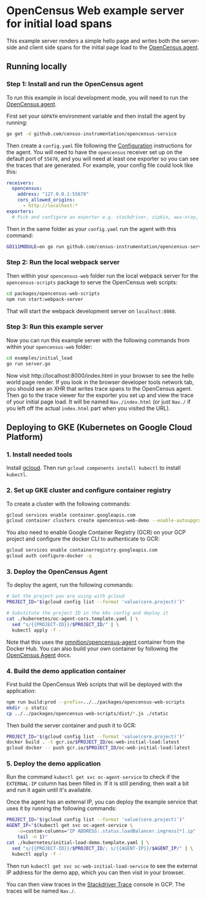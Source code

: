 # OpenCensus Web example server for initial load spans

This example server renders a simple hello page and writes both the server-side
and client side spans for the initial page load to the [OpenCensus agent](https://github.com/census-instrumentation/opencensus-service).

## Running locally

### Step 1: Install and run the OpenCensus agent

To run this example in local development mode, you will need to run the [OpenCensus
agent](https://github.com/census-instrumentation/opencensus-service).

First set your `GOPATH` environment variable and then install the agent by
running:

```bash
go get -d github.com/census-instrumentation/opencensus-service
```

Then create a `config.yaml` file following the
[Configuration](https://github.com/census-instrumentation/opencensus-service#config) instructions for the agent. You will need to have the `opencensus` receiver set up on the default port of `55678`, and you will need at least one exporter so you can see the traces that are generated. For example, your config file could look like this:

```yaml
receivers:
  opencensus:
    address: "127.0.0.1:55678"
    cors_allowed_origins:
      - http://localhost:*
exporters:
  # Pick and configure an exporter e.g. stackdriver, zipkin, aws-xray, honeycomb
```
Then in the same folder as your `config.yaml` run the agent with this command:

```bash
GO111MODULE=on go run github.com/census-instrumentation/opencensus-service/cmd/ocagent
```

### Step 2: Run the local webpack server

Then within your `opencensus-web` folder run the local webpack server for the
`opencensus-scripts` package to serve the OpenCensus web scripts:

```bash
cd packages/opencensus-web-scripts
npm run start:webpack-server
```

That will start the webpack development server on `localhost:8080`.

### Step 3: Run this example server

Now you can run this example server with the following commands from within your
`opencensus-web` folder:

```bash
cd examples/initial_load
go run server.go
```

Now visit http://localhost:8000/index.html in your browser to see the hello
world page render. If you look in the browser developer tools network tab, you
should see an XHR that writes trace spans to the OpenCensus agent. Then go to
the trace viewer for the exporter you set up and view the trace of your initial
page load. It will be named `Nav./index.html` (or just `Nav./` if you left off
the actual `index.html` part when you visited the URL).

## Deploying to GKE (Kubernetes on Google Cloud Platform)

### 1. Install needed tools

Install [gcloud](https://cloud.google.com/sdk/install).
Then run `gcloud components install kubectl` to install `kubectl`.

### 2. Set up GKE cluster and configure container registry

To create a cluster with the following commands:

```bash
gcloud services enable container.googleapis.com
gcloud container clusters create opencensus-web-demo --enable-autoupgrade --num-nodes=1 --zone=us-central1-a
```
You also need to enable Google Container Registry (GCR) on your GCP project and configure the docker CLI to authenticate to GCR:

```bash
gcloud services enable containerregistry.googleapis.com
gcloud auth configure-docker -q
```

### 3. Deploy the OpenCensus Agent

To deploy the agent, run the following commands:

```bash
# Get the project you are using with gcloud
PROJECT_ID="$(gcloud config list --format 'value(core.project)')"

# Substitute the project ID in the k8s config and deploy it
cat ./kubernetes/oc-agent-cors.template.yaml | \
  sed "s/{{PROJECT-ID}}/$PROJECT_ID/" | \
  kubectl apply -f -
```
Note that this uses the [omnition/opencensus-agent](./kubernetes/agent-cors.yaml)
container from the Docker Hub. You can also build your own container by
following the
[OpenCensus Agent](https://github.com/census-instrumentation/opencensus-service#opencensus-agent)
docs.

### 4. Build the demo application container

First build the OpenCensus Web scripts that will be deployed with the
application:

```bash
npm run build:prod --prefix=../../packages/opencensus-web-scripts
mkdir -p static
cp ../../packages/opencensus-web-scripts/dist/*.js ./static
```
Then build the server container and push it to GCR:

```bash
PROJECT_ID="$(gcloud config list --format 'value(core.project)')"
docker build . -t gcr.io/$PROJECT_ID/oc-web-initial-load:latest
gcloud docker -- push gcr.io/$PROJECT_ID/oc-web-initial-load:latest
```

### 5. Deploy the demo application

Run the command `kubectl get svc oc-agent-service` to check if the 
`EXTERNAL-IP` column has been filled in. If it is still pending, then wait a bit
and run it again until it's available.

Once the agent has an external IP, you can deploy the example service that uses
it by running the following commands:

```bash
PROJECT_ID="$(gcloud config list --format 'value(core.project)')"
AGENT_IP="$(kubectl get svc oc-agent-service \
    -o=custom-columns="IP ADDRESS:.status.loadBalancer.ingress[*].ip" | \
    tail -n 1)"
cat ./kubernetes/initial-load-demo.template.yaml | \
  sed "s/{{PROJECT-ID}}/$PROJECT_ID/; s/{{AGENT-IP}}/$AGENT_IP/" | \
  kubectl apply -f -
```

Then run `kubectl get svc oc-web-initial-load-service` to see the external IP
address for the demo app, which you can then visit in your browser.

You can then view traces in the [Stackdriver Trace](https://console.cloud.google.com/traces/traces) console in GCP. The traces will be named `Nav./`.
